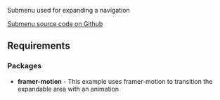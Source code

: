 Submenu used for expanding a navigation

[Submenu source code on Github](https://github.com/Frojd/Frojd-Jewl/tree/develop/component-library/app/components/Submenu)

## Requirements

### Packages

-   **framer-motion** - This example uses framer-motion to transition the expandable area with an animation
